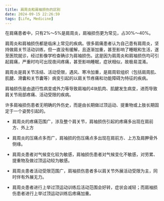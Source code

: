 ```yaml
---
title: 肩周炎和肩袖损伤的区别
date: 2024-09-15 22:26:59
tags: [Life, Medicine]
---
```


在肩痛患者中，只有2%～5%是肩周炎，肩袖损伤更为常见，占30%～40%。

肩周炎和肩袖损伤都是临床上常见的疾病。很多肩痛患者认为自己患有肩周炎，坚持做肩关节活动训练，但一直没有缓解，且逐渐加重，甚至影响了睡眠和生活，遂至医院就诊，经过影像学检查确诊为肩袖损伤。这是因为肩周炎和肩袖损伤均可引起肩痛，严重时均可出现夜间疼痛，甚至影响睡眠，症状相似，故极易混淆。

肩周炎是肩关节冻结、活动受限，遇风、寒冷加重，是肩周软组织（包括肩周肌、肌腱、滑囊和关节囊等）病变引起的以肩关节疼痛和功能障碍为特征的疾病。

肩袖损伤是由退行性病变或外力等导致肩袖的4块肌肉、肌腱发生病变，进而导致肩关节局部疼痛、活动受限的疾病。

许多肩袖损伤患者无明确的外伤史，而是由长期做过顶运动、提重物或上肢长期固定于一个姿势引起的。

- 肩周炎的疼痛范围广，涉及整个肩关节，肩袖损伤引起的疼痛多出现在肩前方、外上方

- 肩周炎的压痛点多而广，肩袖损的伤压痛点多出现在肩前方、上方及肩胛骨外侧缘。

- 肩周炎患者对气候变化较为敏感，肩袖损伤患者对气候变化不敏感，对劳累、提重物及做过顶运动较为敏感。

- 肩周炎患者活动受限范围广，肩袖损伤患者多以肩关节外展活动受限为主，同时伴有外展无力。

- 肩周炎患者进行上举过顶运动训练后活动范围会好转，症状会减轻；而肩袖损伤患者进行上举过顶运动训练后疼痛加重。
